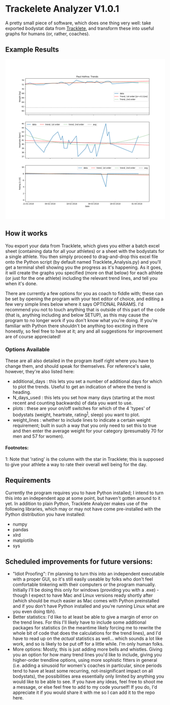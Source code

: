 # Trackelete Analyzer V1.0.1
A pretty small piece of software, which does one thing very well: take exported bodystat data from <a href="http://tracklete.io">Tracklete</a>, and transform these into useful graphs for humans (or, rather, coaches).

## Example Results
![Bodystat Analysis Example](Tracklete_Trends_Paul%20Hofma.png)

## How it works
You export your data from Tracklete, which gives you either a batch excel sheet (containing data for all your athletes) or a sheet with the bodystats for a single athlete. You then simply proceed to drag-and-drop this excel file onto the Python script (by default named Tracklete_Analysis.py) and you'll get a terminal shell showing you the progress as it's happening. As it goes, it will create the graphs you specified (more on that below) for each athlete (or just for the one athlete) including the relevant trend lines, and tell you when it's done.

There are currently a few options for you as coach to fiddle with; these can be set by opening the program with your text editor of choice, and editing a few very simple lines below where it says OPTIONAL PARAMS. I'd recommend you not to touch anything that is outside of this part of the code (that is, anything including and below SETUP), as this may cause the program to no longer work if you don't know what you're doing. If you're familiar with Python there shouldn't be anything too exciting in there honestly, so feel free to have at it; any and all suggestions for improvement are of course appreciated!

### Options Available
These are all also detailed in the program itself right where you have to change them, and should speak for themselves. For reference's sake, however, they're also listed here:
 - additional_days : this lets you set a number of additional days for which to plot the trends. Useful to get an indication of where the trend is heading.
 - N_days_used : this lets you set how many days (starting at the most recent and counting backwards) of data you want to use.
 - plots : these are your on/off switches for which of the 4 'types' of bodystats (weight, heartrate, rating<sup>[1](#myfootnote1)</sup>, sleep) you want to plot.
 - weight_lines : whether to include lines to indicate a certain weight requirement; built in such a way that you only need to set this to true and then enter the average weight for your category (presumably 70 for men and 57 for women).

#### Footnotes:
<a name="myfootnote1">1</a>: Note that 'rating' is the column with the star in Tracklete; this is supposed to give your athlete a way to rate their overall well being for the day.

## Requirements
Currently the program requires you to have Python installed; I intend to turn this into an independent app at some point, but haven't  gotten around to it yet. In addition to plain Python, Tracklete Analyzer makes use of the following libraries, which may or may not have come pre-installed with the Python distribution you have installed:
 - numpy
 - pandas
 - xlrd
 - matplotlib
 - sys
 
 ## Scheduled improvements for future versions:
 - "Idiot Proofing": I'm planning to turn this into an independent executable with a proper GUI, so it's still easily useable by folks who don't feel comfortable tinkering with their computers or the program manually. Initially I'll be doing this only for windows (providing you with a .exe) - though I expect to have Mac and Linux versions ready shortly after (which should be much easier as Mac comes with Python preinstalled and if you don't have Python installed and you're running Linux what are you even doing tbh).
 - Better statistics: I'd like to at least be able to give a margin of error on the trend lines. For this I'll likely have to include some additional packages for statistics (in the meantime likely forcing me to rewrite the whole bit of code that does the calculations for the trend lines), and I'd have to read up on the <i>actual</i> statistics as well... which sounds a lot like work, and so is likely to be put off for a little while. I'm only human folks.
 - More options: Mostly, this is just adding more bells and whistles. Giving you an option for how many trend lines you'd like to include, giving you higher-order trendline options, using more sophistic fitters in general (i.e. adding a sinusoid for women's coaches in particular, since periods tend to have at least some recurring, not-insignificant impact on all bodystats), the possibilities area essentially only limited by anything you would like to be able to see. If you have any ideas, feel free to shoot me a message, or else feel free to add to my code yourself! If you do, I'd appreciate it if you would share it with me so I can add it to the repo here.
